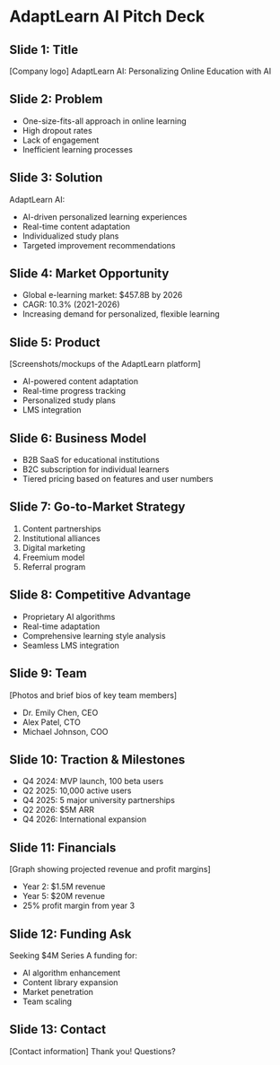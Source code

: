 # AdaptLearn AI Pitch Deck

## Slide 1: Title
[Company logo]
AdaptLearn AI: Personalizing Online Education with AI

## Slide 2: Problem
- One-size-fits-all approach in online learning
- High dropout rates
- Lack of engagement
- Inefficient learning processes

## Slide 3: Solution
AdaptLearn AI: 
- AI-driven personalized learning experiences
- Real-time content adaptation
- Individualized study plans
- Targeted improvement recommendations

## Slide 4: Market Opportunity
- Global e-learning market: $457.8B by 2026
- CAGR: 10.3% (2021-2026)
- Increasing demand for personalized, flexible learning

## Slide 5: Product
[Screenshots/mockups of the AdaptLearn platform]
- AI-powered content adaptation
- Real-time progress tracking
- Personalized study plans
- LMS integration

## Slide 6: Business Model
- B2B SaaS for educational institutions
- B2C subscription for individual learners
- Tiered pricing based on features and user numbers

## Slide 7: Go-to-Market Strategy
1. Content partnerships
2. Institutional alliances
3. Digital marketing
4. Freemium model
5. Referral program

## Slide 8: Competitive Advantage
- Proprietary AI algorithms
- Real-time adaptation
- Comprehensive learning style analysis
- Seamless LMS integration

## Slide 9: Team
[Photos and brief bios of key team members]
- Dr. Emily Chen, CEO
- Alex Patel, CTO
- Michael Johnson, COO

## Slide 10: Traction & Milestones
- Q4 2024: MVP launch, 100 beta users
- Q2 2025: 10,000 active users
- Q4 2025: 5 major university partnerships
- Q2 2026: $5M ARR
- Q4 2026: International expansion

## Slide 11: Financials
[Graph showing projected revenue and profit margins]
- Year 2: $1.5M revenue
- Year 5: $20M revenue
- 25% profit margin from year 3

## Slide 12: Funding Ask
Seeking $4M Series A funding for:
- AI algorithm enhancement
- Content library expansion
- Market penetration
- Team scaling

## Slide 13: Contact
[Contact information]
Thank you! Questions?